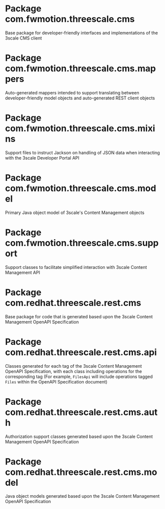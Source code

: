 # Package com.fwmotion.threescale.cms

Base package for developer-friendly interfaces and implementations of the
3scale CMS client

# Package com.fwmotion.threescale.cms.mappers

Auto-generated mappers intended to support translating between
developer-friendly model objects and auto-generated REST client objects

# Package com.fwmotion.threescale.cms.mixins

Support files to instruct Jackson on handling of JSON data when interacting
with the 3scale Developer Portal API

# Package com.fwmotion.threescale.cms.model

Primary Java object model of 3scale's Content Management objects

# Package com.fwmotion.threescale.cms.support

Support classes to facilitate simplified interaction with 3scale Content
Management API

# Package com.redhat.threescale.rest.cms

Base package for code that is generated based upon the 3scale Content Management
OpenAPI Specification

# Package com.redhat.threescale.rest.cms.api

Classes generated for each tag of the 3scale Content Management OpenAPI
Specification, with each class including operations for the corresponding tag
(For example, `FilesApi` will include operations tagged `Files` within the
OpenAPI Specification document)

# Package com.redhat.threescale.rest.cms.auth

Authorization support classes generated based upon the 3scale Content
Management OpenAPI Specification

# Package com.redhat.threescale.rest.cms.model

Java object models generated based upon the 3scale Content Management OpenAPI
Specification
